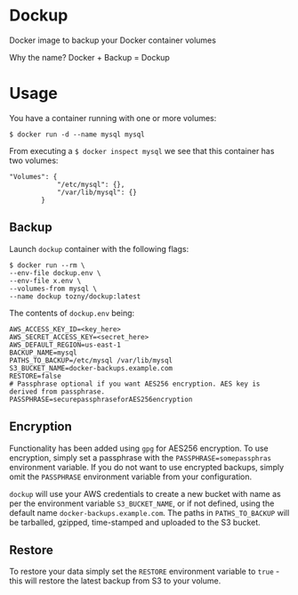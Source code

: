 # Dockup

Docker image to backup your Docker container volumes

Why the name? Docker + Backup = Dockup

# Usage

You have a container running with one or more volumes:

```
$ docker run -d --name mysql mysql
```

From executing a `$ docker inspect mysql` we see that this container has two volumes:

```
"Volumes": {
            "/etc/mysql": {},
            "/var/lib/mysql": {}
        }
```

## Backup
Launch `dockup` container with the following flags:

```
$ docker run --rm \
--env-file dockup.env \
--env-file x.env \
--volumes-from mysql \
--name dockup tozny/dockup:latest
```

The contents of `dockup.env` being:

```
AWS_ACCESS_KEY_ID=<key_here>
AWS_SECRET_ACCESS_KEY=<secret_here>
AWS_DEFAULT_REGION=us-east-1
BACKUP_NAME=mysql
PATHS_TO_BACKUP=/etc/mysql /var/lib/mysql
S3_BUCKET_NAME=docker-backups.example.com
RESTORE=false
# Passphrase optional if you want AES256 encryption. AES key is derived from passphrase.
PASSPHRASE=securepassphraseforAES256encryption
```

## Encryption

Functionality has been added using `gpg` for AES256 encryption. To use encryption, simply set a passphrase with the `PASSPHRASE=somepassphras` environment variable. If you do not want to use encrypted backups, simply omit the `PASSPHRASE` environment variable from your configuration.

`dockup` will use your AWS credentials to create a new bucket with name as per the environment variable `S3_BUCKET_NAME`, or if not defined, using the default name `docker-backups.example.com`. The paths in `PATHS_TO_BACKUP` will be tarballed, gzipped, time-stamped and uploaded to the S3 bucket.


## Restore
To restore your data simply set the `RESTORE` environment variable to `true` - this will restore the latest backup from S3 to your volume.
